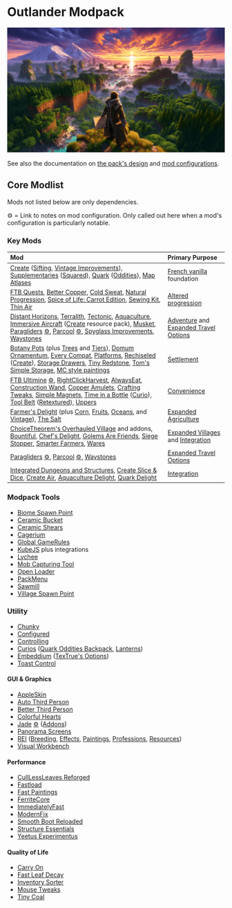 # Outlander Modpack

![ChatGPT / DallE 3 image as temporary placeholder to establish mood](packmenu/resources/assets/packmenu/textures/gui/background.png)

See also the documentation on [the pack's design](design.md) and
[mod configurations](config.md).

## Core Modlist

Mods not listed below are only dependencies.

⚙️ = Link to notes on mod configuration. Only called out here when a mod's
configuration is particularly notable.

### Key Mods

<!-- deno-fmt-ignore -->

| Mod | Primary Purpose |
| :-- | :----------- |
| [Create](https://curseforge.com/minecraft/mc-mods/create) ([Sifting](https://www.curseforge.com/minecraft/mc-mods/create-sifting), [Vintage Improvements](https://www.curseforge.com/minecraft/mc-mods/create-vintage-improvements)), [Supplementaries](https://curseforge.com/minecraft/mc-mods/supplementaries) ([Squared](https://curseforge.com/minecraft/mc-mods/supplementaries-squared)), [Quark](https://curseforge.com/minecraft/mc-mods/quark) ([Oddities](https://www.curseforge.com/minecraft/mc-mods/quark-oddities)), [Map Atlases](https://curseforge.com/minecraft/mc-mods/map-atlases-forge) | [French vanilla](design.md#1-french-vanilla) foundation |
| [FTB Quests](https://curseforge.com/minecraft/mc-mods/ftb-quests-forge), [Better Copper](https://www.curseforge.com/minecraft/mc-mods/better-copper-armor-and-tools), [Cold Sweat](https://www.curseforge.com/minecraft/mc-mods/cold-sweat), [Natural Progression](https://www.curseforge.com/minecraft/mc-mods/natural-progressions), [Spice of Life: Carrot Edition](https://curseforge.com/minecraft/mc-mods/spice-of-life-carrot-edition), [Sewing Kit](https://www.curseforge.com/minecraft/mc-mods/sewing-kit), [Thin Air](https://www.curseforge.com/minecraft/mc-mods/new-thin-air) | [Altered progression](design.md#2-altered-progression) |
| [Distant Horizons](https://www.curseforge.com/minecraft/mc-mods/distant-horizons), [Terralith](https://www.curseforge.com/minecraft/mc-mods/terralith), [Tectonic](https://www.curseforge.com/minecraft/mc-mods/tectonic), [Aquaculture](https://curseforge.com/minecraft/mc-mods/aquaculture), [Immersive Aircraft](https://www.curseforge.com/minecraft/mc-mods/immersive-aircraft) ([Create](https://www.curseforge.com/minecraft/texture-packs/create-immersive-aircrafts-resource-pack) resource pack), [Musket](https://www.curseforge.com/minecraft/mc-mods/ewewukeks-musket-mod), [Paragliders](https://curseforge.com/minecraft/mc-mods/paragliders) [⚙️](config.md#paragliders), [Parcool](https://curseforge.com/minecraft/mc-mods/parcool) [⚙️](config.md#parcool), [Spyglass Improvements](https://curseforge.com/minecraft/mc-mods/spyglass-improvements), [Waystones](https://curseforge.com/minecraft/mc-mods/waystones) | [Adventure](design.md#3-adventure) and [Expanded Travel Options](design.md#expanded-travel-options) |
| [Botany Pots](https://www.curseforge.com/minecraft/mc-mods/botany-pots) (plus [Trees](https://www.curseforge.com/minecraft/mc-mods/botany-trees) and [Tiers](https://www.curseforge.com/minecraft/mc-mods/botany-pots-tiers)), [Domum Ornamentum](https://www.curseforge.com/minecraft/mc-mods/domum-ornamentum), [Every Compat](https://www.curseforge.com/minecraft/mc-mods/every-compat), [Platforms](https://www.curseforge.com/minecraft/mc-mods/platforms), [Rechiseled](https://www.curseforge.com/minecraft/mc-mods/rechiseled) ([Create](https://www.curseforge.com/minecraft/mc-mods/rechiseled-create)), [Storage Drawers](https://curseforge.com/minecraft/mc-mods/storage-drawers), [Tiny Redstone](https://www.curseforge.com/minecraft/mc-mods/tiny-redstone), [Tom's Simple Storage](https://www.curseforge.com/minecraft/mc-mods/toms-storage), [MC style paintings](https://www.curseforge.com/minecraft/mc-mods/minecraft-style-paintings) | [Settlement](design.md#4-settlement) |
| [FTB Ultimine](https://curseforge.com/minecraft/mc-mods/ftb-ultimine-forge) [⚙️](config.md#ftb-ultimine), [RightClickHarvest](https://www.curseforge.com/minecraft/mc-mods/rightclickharvest), [AlwaysEat](https://www.curseforge.com/minecraft/mc-mods/alwayseat), [Construction Wand](https://www.curseforge.com/minecraft/mc-mods/construction-wand), [Copper Amulets](https://www.curseforge.com/minecraft/mc-mods/copper-amulets), [Crafting Tweaks](https://www.curseforge.com/minecraft/mc-mods/crafting-tweaks), [Simple Magnets](https://www.curseforge.com/minecraft/mc-mods/simple-magnets), [Time in a Bottle](https://www.curseforge.com/minecraft/mc-mods/time-in-a-bottle-forge) ([Curio](https://www.curseforge.com/minecraft/mc-mods/time-in-a-bottle-curio-support)), [Tool Belt](https://www.curseforge.com/minecraft/mc-mods/tool-belt) ([Retextured](https://www.curseforge.com/minecraft/texture-packs/tool-belt-retextured)), [Uppers](https://www.curseforge.com/minecraft/mc-mods/uppers)  | [Convenience](design.md#6-convenience) |
| [Farmer's Delight](https://curseforge.com/minecraft/mc-mods/farmers-delight) (plus [Corn](https://www.curseforge.com/minecraft/mc-mods/corn-delight), [Fruits](https://www.curseforge.com/minecraft/mc-mods/fruits-delight), [Oceans](https://www.curseforge.com/minecraft/mc-mods/oceans-delight), and [Vintage](https://www.curseforge.com/minecraft/mc-mods/vintage-delight)), [The Salt](https://curseforge.com/minecraft/mc-mods/salt) | [Expanded Agriculture](design.md#expanded-agriculture) |
| [ChoiceTheorem's Overhauled Village](https://www.curseforge.com/minecraft/mc-mods/choicetheorems-overhauled-village) and addons, [Bountiful](https://www.curseforge.com/minecraft/mc-mods/bountiful), [Chef's Delight](https://www.curseforge.com/minecraft/mc-mods/chefs-delight-forge), [Golems Are Friends](https://www.curseforge.com/minecraft/mc-mods/golemsarefriends), [Siege Stopper](https://www.curseforge.com/minecraft/mc-mods/siege-stopper), [Smarter Farmers](https://legacy.curseforge.com/minecraft/mc-mods/smarter-farmers-farmers-replant), [Wares](https://www.curseforge.com/minecraft/mc-mods/wares) | [Expanded Villages](design.md#expanded-villages) and [Integration](design.md#5-integration) |
| [Paragliders](https://curseforge.com/minecraft/mc-mods/paragliders) [⚙️](config.md#paragliders), [Parcool](https://curseforge.com/minecraft/mc-mods/parcool) [⚙️](config.md#parcool), [Waystones](https://curseforge.com/minecraft/mc-mods/waystones) | [Expanded Travel Options](design.md#expanded-travel-options) |
| [Integrated Dungeons and Structures](https://curseforge.com/minecraft/mc-mods/idas), [Create Slice & Dice](https://www.curseforge.com/minecraft/mc-mods/slice-and-dice), [Create Air](https://www.curseforge.com/minecraft/mc-mods/new-thin-air), [Aquaculture Delight](https://www.curseforge.com/minecraft/mc-mods/aquaculture-delight), [Quark Delight](https://www.curseforge.com/minecraft/mc-mods/quark-delight) | [Integration](design.md#5-integration) |

### Modpack Tools

- [Biome Spawn Point](https://www.curseforge.com/minecraft/mc-mods/biome-spawn-point)
- [Ceramic Bucket](https://www.curseforge.com/minecraft/mc-mods/ceramic-bucket)
- [Ceramic Shears](https://www.curseforge.com/minecraft/mc-mods/ceramic-shears)
- [Cagerium](https://curseforge.com/minecraft/mc-mods/cagerium)
- [Global GameRules](https://www.curseforge.com/minecraft/mc-mods/global-gamerules)
- [KubeJS](https://curseforge.com/minecraft/mc-mods/jubejs) plus integrations
- [Lychee](https://curseforge.com/minecraft/mc-mods/lychee)
- [Mob Capturing Tool](https://curseforge.com/minecraft/mc-mods/mob-capturing-tool)
- [Open Loader](https://curseforge.com/minecraft/mc-mods/open-loader)
- [PackMenu](https://curseforge.com/minecraft/mc-mods/packmenu)
- [Sawmill](https://curseforge.com/minecraft/mc-mods/sawmill)
- [Village Spawn Point](https://www.curseforge.com/minecraft/mc-mods/village-spawn-point)

### Utility

- [Chunky](https://curseforge.com/minecraft/mc-mods/chunky-pregenerator-forge)
- [Configured](https://curseforge.com/minecraft/mc-mods/configured)
- [Controlling](https://curseforge.com/minecraft/mc-mods/controlling)
- [Curios](https://curseforge.com/minecraft/mc-mods/curios)
  ([Quark Oddities Backpack](https://curseforge.com/minecraft/mc-mods/curios-quark-oddities-backpack),
  [Lanterns](https://curseforge.com/minecraft/mc-mods/curious-lanterns))
- [Embeddium](https://curseforge.com/minecraft/mc-mods/embeddium)
  ([TexTrue's Options](https://curseforge.com/minecraft/mc-mods/textrues-embeddium-options))
- [Toast Control](https://curseforge.com/minecraft/mc-mods/toast-control)

#### GUI & Graphics

- [AppleSkin](https://curseforge.com/minecraft/mc-mods/apple-skin)
- [Auto Third Person](https://curseforge.com/minecraft/mc-mods/auto-third-person)
- [Better Third Person](https://curseforge.com/minecraft/mc-mods/better-third-person)
- [Colorful Hearts](https://curseforge.com/minecraft/mc-mods/colorful-hearts)
- [Jade](https://www.curseforge.com/minecraft/mc-mods/jade) [⚙️](config.md#jade)
  ([Addons](https://www.curseforge.com/minecraft/mc-mods/jade-addons))
- [Panorama Screens](https://www.curseforge.com/minecraft/mc-mods/panorama-screens)
- [REI](https://curseforge.com/minecraft/mc-mods/roughly-enough-items)
  ([Breeding](https://www.curseforge.com/minecraft/mc-mods/justenoughbreeding),
  [Effects](https://www.curseforge.com/minecraft/mc-mods/just-enough-effect-descriptions-jeed),
  [Paintings](https://www.curseforge.com/minecraft/mc-mods/jepp),
  [Professions](https://www.curseforge.com/minecraft/mc-mods/roughly-enough-professions-rep),
  [Resources](https://www.curseforge.com/minecraft/mc-mods/roughly-enough-resources))
- [Visual Workbench](https://curseforge.com/minecraft/mc-mods/visual-workbench)

#### Performance

- [CullLessLeaves Reforged](https://www.curseforge.com/minecraft/mc-mods/culllessleaves-reforged)
- [Fastload](https://curseforge.com/minecraft/mc-mods/fastload)
- [Fast Paintings](https://www.curseforge.com/minecraft/mc-mods/fast-paintings)
- [FerriteCore](https://www.curseforge.com/minecraft/mc-mods/ferritecore)
- [ImmediatelyFast](https://curseforge.com/minecraft/mc-mods/immediatelyfast)
- [ModernFix](https://www.curseforge.com/minecraft/mc-mods/modernfix)
- [Smooth Boot Reloaded](https://curseforge.com/minecraft/mc-mods/smooth-boot-reloaded)
- [Structure Essentials](https://curseforge.com/minecraft/mc-mods/structure-essentials-forge-fabric)
- [Yeetus Experimentus](https://www.curseforge.com/minecraft/mc-mods/yeetusexperimentus)

#### Quality of Life

- [Carry On](https://curseforge.com/minecraft/mc-mods/carry-on)
- [Fast Leaf Decay](https://curseforge.com/minecraft/mc-mods/fast-leaf-decay)
- [Inventory Sorter](https://curseforge.com/minecraft/mc-mods/inventory-sorter)
- [Mouse Tweaks](https://curseforge.com/minecraft/mc-mods/mouse-tweaks)
- [Tiny Coal](https://curseforge.com/minecraft/mc-mods/tiny-coal)
